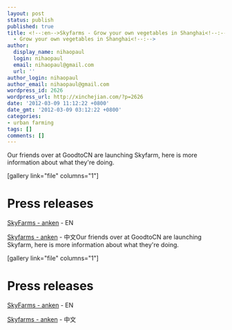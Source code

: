 ```yaml
---
layout: post
status: publish
published: true
title: <!--:en-->Skyfarms - Grow your own vegetables in Shanghai<!--:--><!--:zh-->Skyfarms
  - Grow your own vegetables in Shanghai<!--:-->
author:
  display_name: nihaopaul
  login: nihaopaul
  email: nihaopaul@gmail.com
  url: ''
author_login: nihaopaul
author_email: nihaopaul@gmail.com
wordpress_id: 2626
wordpress_url: http://xinchejian.com/?p=2626
date: '2012-03-09 11:12:22 +0800'
date_gmt: '2012-03-09 03:12:22 +0800'
categories:
- urban farming
tags: []
comments: []
---
```

<p><!--:en-->Our friends over at GoodtoCN are launching Skyfarm, here is more information about what they're doing.</p>
<p>[gallery link="file" columns="1"]</p>
<h1>Press releases</h1></p>
<p><a href="http://xinchejian.com/2012/03/09/skyfarms-grow-your-own-vegetables-in-shanghai/skyfarms-anken-release060312/" rel="attachment wp-att-2625">SkyFarms - anken</a> - EN</p>
<p><a href="http://xinchejian.com/2012/03/09/skyfarms-grow-your-own-vegetables-in-shanghai/skyfarms-anken-060312-cn/" rel="attachment wp-att-2624">Skyfarms - anken</a> - 中文<!--:--><!--:zh-->Our friends over at GoodtoCN are launching Skyfarm, here is more information about what they're doing.</p>
<p>[gallery link="file" columns="1"]</p>
<h1>Press releases</h1></p>
<p><a href="http://xinchejian.com/2012/03/09/skyfarms-grow-your-own-vegetables-in-shanghai/skyfarms-anken-release060312/" rel="attachment wp-att-2625">SkyFarms - anken</a> - EN</p>
<p><a href="http://xinchejian.com/2012/03/09/skyfarms-grow-your-own-vegetables-in-shanghai/skyfarms-anken-060312-cn/" rel="attachment wp-att-2624">Skyfarms - anken</a> - 中文<!--:--></p>
